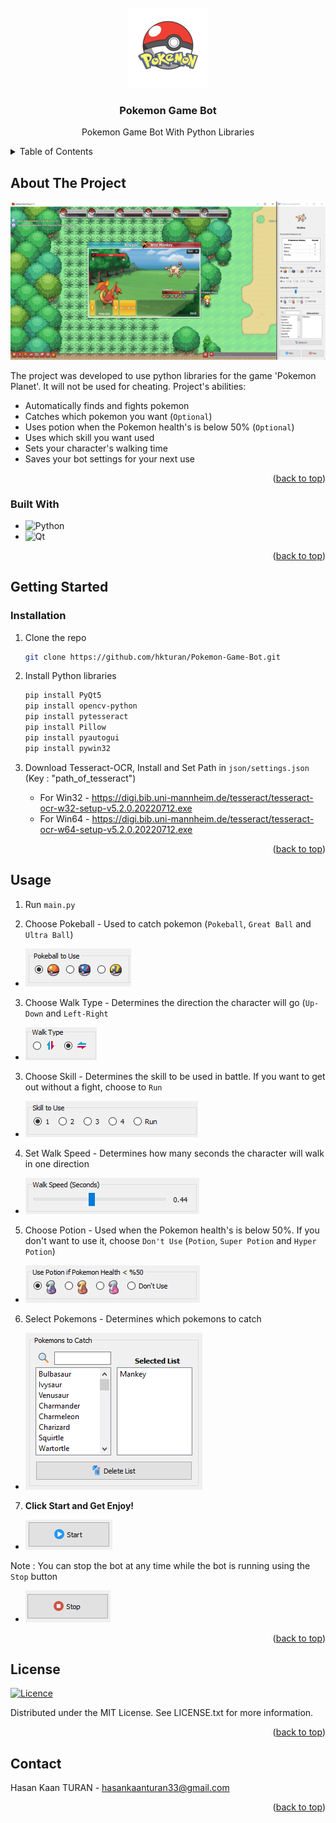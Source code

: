 <!-- PROJECT LOGO -->
<br />
<div align="center">
  <a href="https://github.com/hkturan/Pokemon-Game-Bot">
    <img src="images/design/icon.png" alt="Logo" width="128" height="128">
  </a>

<h3 align="center">Pokemon Game Bot</h3>

  <p align="center">
    Pokemon Game Bot With Python Libraries
    <br />
    
  </p>
</div>

<!-- TABLE OF CONTENTS -->
<details>
  <summary>Table of Contents</summary>
  <ol>
    <li>
      <a href="#about-the-project">About The Project</a>
      <ul>
        <li><a href="#built-with">Built With</a></li>
      </ul>
    </li>
    <li>
      <a href="#getting-started">Getting Started</a>
      <ul>
        <li><a href="#installation">Installation</a></li>
      </ul>
    </li>
    <li><a href="#usage">Usage</a></li>
    <li><a href="#license">License</a></li>
    <li><a href="#contact">Contact</a></li>
  </ol>
</details>

<!-- ABOUT THE PROJECT -->
## About The Project

[![Product Name Screen Shot][product-screenshot]](https://raw.githubusercontent.com/hkturan/Pokemon-Game-Bot/main/images/screenshot.png)

The project was developed to use python libraries for the game 'Pokemon Planet'. It will not be used for cheating. Project's abilities:

* Automatically finds and fights pokemon
* Catches which pokemon you want (`Optional`)
* Uses potion when the Pokemon health's is below 50% (`Optional`)
* Uses which skill you want used
* Sets your character's walking time
* Saves your bot settings for your next use

<p align="right">(<a href="#readme-top">back to top</a>)</p>

<!-- MARKDOWN LINKS & IMAGES -->
[product-screenshot]: images/github/screenshot.png

### Built With

* ![Python](https://img.shields.io/badge/python-%2314354C.svg?style=for-the-badge&logo=python&logoColor=white)
* ![Qt](https://img.shields.io/badge/Qt-%23217346.svg?style=for-the-badge&logo=Qt&logoColor=white) 

<p align="right">(<a href="#readme-top">back to top</a>)</p>

<!-- GETTING STARTED -->
## Getting Started

### Installation

1. Clone the repo
   ```sh
   git clone https://github.com/hkturan/Pokemon-Game-Bot.git
   ```
2. Install Python libraries
   ```sh
   pip install PyQt5
   pip install opencv-python
   pip install pytesseract
   pip install Pillow
   pip install pyautogui
   pip install pywin32
   ```
3. Download Tesseract-OCR, Install and Set Path in `json/settings.json` (Key : "path_of_tesseract")


   * For Win32 - https://digi.bib.uni-mannheim.de/tesseract/tesseract-ocr-w32-setup-v5.2.0.20220712.exe
   * For Win64 - https://digi.bib.uni-mannheim.de/tesseract/tesseract-ocr-w64-setup-v5.2.0.20220712.exe


<p align="right">(<a href="#readme-top">back to top</a>)</p>

<!-- USAGE EXAMPLES -->
## Usage

1. Run `main.py`

2. Choose Pokeball - Used to catch pokemon (`Pokeball`, `Great Ball` and `Ultra Ball`)

* <img src="images/github/pokeball_to_use.PNG">

3. Choose Walk Type - Determines the direction the character will go (`Up-Down` and `Left-Right`

* <img src="images/github/walk_type.PNG">

3. Choose Skill - Determines the skill to be used in battle.
If you want to get out without a fight, choose to `Run`

* <img src="images/github/skill_to_use.PNG">

4. Set Walk Speed - Determines how many seconds the character will walk in one direction

* <img src="images/github/walk_speed.PNG">

5. Choose Potion - Used when the Pokemon health's is below 50%. If you don't want to use it, choose `Don't Use` (`Potion`, `Super Potion` and `Hyper Potion`)

* <img src="images/github/potion_to_use.PNG">

6. Select Pokemons - Determines which pokemons to catch

* <img src="images/github/pokemons_to_catch.PNG">

7. <b>Click Start and Get Enjoy!</b>

* <img src="images/github/start.PNG">

Note : You can stop the bot at any time while the bot is running using the `Stop` button

* <img src="images/github/stop.PNG">

<p align="right">(<a href="#readme-top">back to top</a>)</p>

## License

[![Licence](https://img.shields.io/github/license/Ileriayo/markdown-badges?style=for-the-badge)](./LICENSE)

Distributed under the MIT License. See LICENSE.txt for more information.

<p align="right">(<a href="#readme-top">back to top</a>)</p>

<!-- CONTACT -->
## Contact

Hasan Kaan TURAN  - hasankaanturan33@gmail.com

<p align="right">(<a href="#readme-top">back to top</a>)</p>
